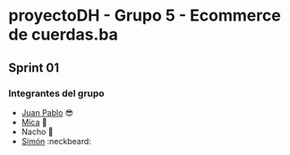 # proyectoDH - Grupo 5 - Ecommerce de cuerdas.ba

## Sprint 01

### Integrantes del grupo

* [Juan Pablo](https://github.com/juampidalmo) :sunglasses:
* [Mica](https://github.com/micafreue) :raising_hand:
* Nacho :grimacing:
* [Simón](https://github.com/simonyagas) :neckbeard:


